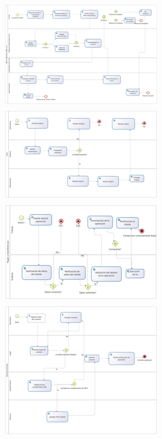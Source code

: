 
![image](https://github.com/Aferrov/Proyecto_Bonita/blob/master/Atencion_resolucion_de_Reclamos-1.0.png)


![image](https://github.com/Aferrov/Proyecto_Bonita/blob/master/Emision_y_Administracion_de_tarjetas-1.0.png)


![image](https://github.com/Aferrov/Proyecto_Bonita/blob/master/Gestion%20de%20pagos%20y%20transferencias-1.0.png)


![image](https://github.com/Aferrov/Proyecto_Bonita/blob/master/Revision_Contratos-1.0.png)
